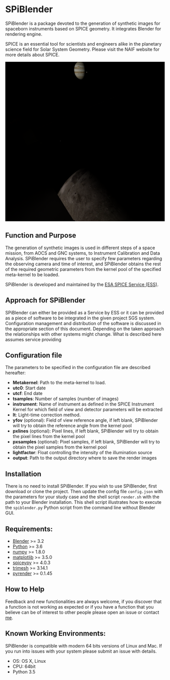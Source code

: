 SPiBlender
==========

SPiBlender is a package devoted to the generation of synthetic images for spaceborn instruments
based on SPICE geometry. It integrates Blender for rendering engine. 

SPICE is an essential tool for scientists and engineers alike in the 
planetary science field for Solar System Geometry. Please visit the NAIF 
website for more details about SPICE.

![alt text](https://github.com/esaSPICEservice/spiblender/blob/main/SIM/JUICE_JMC-12034-12-24T21:17:14.png?raw=true) 

Function and Purpose
--------------------

The generation of synthetic images is used in different steps of a space mission, from AOCS and GNC systems,
to Instrument Calibration and Data Analysis. SPiBlender requires the user to specify 
few parameters regarding the observing camera and time of interest, and SPiBlender
obtains the rest of the required geometric parameters from the kernel pool of the specified meta-kernel
to be loaded. 

SPiBlender is developed and maintained by the [ESA SPICE Service (ESS)](https://spice.esac.esa.int).


Approach for SPiBlender
----------------------

SPiBlender can either be provided as a Service by ESS or it can be provided as a 
piece of software to be integrated in the given project SGS system. Configuration 
management and distribution of the software is discussed in the appropriate 
section of this document. Depending on the taken approach the relationships 
with other systems might change. What is described here assumes service providing 


Configuration file
------------------

The parameters to be specified in the configuration file are described hereafter:

- **Metakernel**: Path to the meta-kernel to load.
- **utc0**: Start date
- **utcf**: End date
- **tsamples**: Number of samples (number of images)
- **instrument**: Name of instrument as defined in the SPICE Instrument Kernel for which field of view and detector parameters will be extracted
- **lt**: Light-time correction method. 
- **yfov** (optional): Field of view reference angle, if left blank, SPiBlender will try to obtain the reference angle from the kernel pool 
- **pxlines** (optional): Pixel lines, if left blank, SPiBlender will try to obtain the pixel lines from the kernel pool 
- **pxsamples** (optional): Pixel samples, if left blank, SPiBlender will try to obtain the pixel samples from the kernel pool 
- **lightfactor**: Float controlling the intensity of the illumination source
- **output**: Path to the output directory where to save the render images

Installation
------------

There is no need to install SPiBlender. If you wish to use SPiBlender, first download or clone the project. 
Then update the config file ``config.json`` with the parameters for your study case and the shell script ``render.sh``
with the path to your Blender installation. This shell script illustrates how to execute the ``spiblender.py`` Python
script from the command line without Blender GUI. 


Requirements:
-------------

- [Blender](https://www.blender.org/) >= 3.2
- [Python](https://www.python.org/) >= 3.6
- [numpy](https://numpy.org/) >= 1.8.0
- [matplotlib](https://matplotlib.org/) >= 3.5.0
- [spiceypy](https://github.com/AndrewAnnex/SpiceyPy/) >= 4.0.3
- [trimesh](https://trimsh.org/) >= 3.14.1
- [pyrender](https://github.com/mmatl/pyrender/) >= 0.1.45


How to Help
-----------

Feedback and new functionalities are always welcome, if you discover that a 
function is not 
working as expected or if you have a function that you believe can be of 
interest to other people please open an issue or contact [me](alfredo.escalantd.lopez@ext.esa.int).


Known Working Environments:
---------------------------

SPiBlender is compatible with modern 64 bits versions of Linux and Mac. 
If you run into issues with your system please submit an issue with details. 

- OS: OS X, Linux
- CPU: 64bit
- Python 3.5